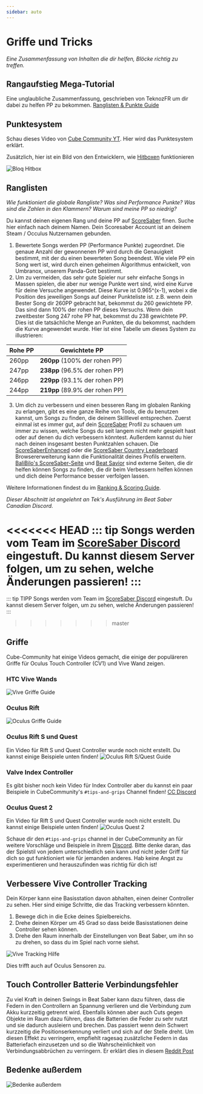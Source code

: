 ```yaml
---
sidebar: auto
---
```


# Griffe und Tricks
_Eine Zusammenfassung von Inhalten die dir helfen, Blöcke richtig zu treffen._

## Rangaufstieg Mega-Tutorial
Eine unglaubliche Zusammenfassung, geschrieben von TeknozFR um dir dabei zu helfen PP zu bekommen. [Ranglisten & Punkte Guide](./ranking-guide)

## Punktesystem
Schau dieses Video von [Cube Community YT](https://www.youtube.com/channel/UCdG9zS8jVcQIKl7plwWXUkg). Hier wird das Punktesystem erklärt.

<YouTube url='https://www.youtube.com/watch?v=rVbXCGddspA' />

Zusätzlich, hier ist ein Bild von den Entwicklern, wie [Hitboxen](https://twitter.com/Split82/status/979365834324889600) funktionieren

![Bloq Hitbox](~@images/mapping/hitbox-from-split.jpg)

## Ranglisten
*Wie funktioniert die globale Rangliste? Was sind Performance Punkte? Was sind die Zahlen in den Klammern? Warum sind meine PP so niedrig?*

Du kannst deinen eigenen Rang und deine PP auf [ScoreSaber](https://scoresaber.com/global) finen. Suche hier einfach nach deinem Namen. Dein Scoresaber Account ist an deinem Steam / Occulus Nutzernamen gebunden.

1. Bewertete Songs werden PP (Performance Punkte) zugeordnet. Die genaue Anzahl der gewonnenen PP wird durch die Genauigkeit bestimmt, mit der du einen bewerteten Song beendest. Wie viele PP ein Song wert ist, wird durch einen geheimen Algorithmus entwickelt, von Umbranox, unserem Panda-Gott bestimmt.
2. Um zu vermeiden, das sehr gute Spieler nur sehr einfache Songs in Massen spielen, die aber nur wenige Punkte wert sind, wird eine Kurve für deine Versuche angewendet. Diese Kurve ist 0.965^(x-1), wobei x die Position des jeweiligen Songs auf deiner Punkteliste ist. z.B. wenn dein Bester Song dir 260PP gebracht hat, bekommst du 260 gewichtete PP. Das sind dann 100% der rohen PP dieses Versuchs. Wenn dein zweitbester Song 247 rohe PP hat, bekommst du 238 gewichtete PP. Dies ist die tatsächliche Menge an Punkten, die du bekommst, nachdem die Kurve angewendet wurde. Hier ist eine Tabelle um dieses System zu illustrieren:

| Rohe PP | Gewichtete PP                   |
| ------- | ------------------------------- |
| 260pp   | **260pp** (100% der rohen PP)   |
| 247pp   | **238pp** (96.5% der rohen PP)  |
| 246pp   | **229pp** (93.1% der rohen PP)  |
| 244pp   | **219pp**  (89.9% der rohen PP) |

3. Um dich zu verbessern und einen besseren Rang im globalen Ranking zu erlangen, gibt es eine ganze Reihe von Tools, die du benutzen kannst, um Songs zu finden, die deinem Skilllevel entsprechen. Zuerst einmal ist es immer gut, auf dein [ScoreSaber](https://scoresaber.com/global) Profil zu schauen um immer zu wissen, welche Songs du seit langem nicht mehr gespielt hast oder auf denen du dich verbessern könntest. Außerdem kannst du hier nach deinen insgesamt besten Punktzahlen schauen. Die [ScoreSaberEnhanced](https://github.com/Splamy/ScoreSaberEnhanced#readme) oder die [ScoreSaber Country Leaderboard](https://github.com/motzel/ScoreSaberCountryLeaderboard#readme) Browsererweiterung kann die Funktionalität deines Profils erweitern. [BaliBilo's ScoreSaber-Seite](https://scoresaber.balibalo.xyz/peepee) und [Beat Savior](https://www.beatsavior.io/) sind externe Seiten, die dir helfen können Songs zu finden, die dir beim Verbessern helfen können und dich deine Performance besser verfolgen lassen.

Weitere Informationen findest du im [Ranking & Scoring Guide](./ranking-guide.md).

*Dieser Abschnitt ist angelehnt an Tek's Ausführung im Beat Saber Canadian Discord.*

<<<<<<< HEAD
::: tip Songs werden vom Team im [ScoreSaber Discord](https://discord.gg/WpuDMwU) eingestuft. Du kannst diesem Server folgen, um zu sehen, welche Änderungen passieren! :::
=======
::: tip TIPP
Songs werden vom Team im [ScoreSaber Discord](https://discord.gg/WpuDMwU) eingestuft. Du kannst diesem Server folgen, um zu sehen, welche Änderungen passieren!
:::
>>>>>>> master

## Griffe
Cube-Community hat einige Videos gemacht, die einige der populäreren Griffe für Oculus Touch Controller (CV1) und Vive Wand zeigen.

### HTC Vive Wands
<YouTube url='https://www.youtube.com/watch?v=G7x_wb7RrgU' />

![Vive Griffe Guide](~@images/grips-and-tricks/vive-grips-guide.jpg)

### Oculus Rift
<YouTube url='https://www.youtube.com/watch?v=XFt90q69aEA' />

![Oculus Griffe Guide](~@images/grips-and-tricks/oculus-grips-guide.jpg)

### Oculus Rift S und Quest
Ein Video für Rift S und Quest Controller wurde noch nicht erstellt. Du kannst einige Beispiele unten finden! ![Oculus Rift S/Quest Guide](~@images/grips-and-tricks/touch2-grips.jpg)

### Valve Index Controller
Es gibt bisher noch kein Video für Index Controller aber du kannst ein paar Beispiele in CubeCommunity's `#tips-and-grips` Channel finden! [CC Discord](https://discord.gg/dwe8mbC)

### Oculus Quest 2
Ein Video für Rift S und Quest Controller wurde noch nicht erstellt. Du kannst einige Beispiele unten finden! ![Oculus Quest 2](~@images/grips-and-tricks/touch3-grips.jpg)

Schaue dir den `#tips-and-grips` channel in der CubeCommunity an für weitere Vorschläge und Beispiele in ihrem [Discord](https://discord.gg/dwe8mbC). Bitte denke daran, das der Spielstil von jedem unterschiedlich sein kann und nicht jeder Griff für dich so gut funktioniert wie für jemanden anderes. Hab keine Angst zu experimentieren und herauszufinden was richtig für dich ist!

## Verbessere Vive Controller Tracking
Dein Körper kann eine Basisstation davon abhalten, einen deiner Controller zu sehen. Hier sind einige Schritte, die das Tracking verbessern könnten.

1. Bewege dich in die Ecke deines Spielbereichs.
2. Drehe deinen Körper um 45 Grad so dass beide Basisstationen deine Controller sehen können.
3. Drehe den Raum innerhalb der Einstellungen von Beat Saber, um ihn so zu drehen, so dass du im Spiel nach vorne siehst.

![Vive Tracking Hilfe](~@images/grips-and-tricks/vive-tracking-help.gif)

Dies trifft auch auf Oculus Sensoren zu.

## Touch Controller Batterie Verbindungsfehler
Zu viel Kraft in deinen Swings in Beat Saber kann dazu führen, dass die Federn in den Controllern an Spannung verlieren und die Verbindung zum Akku kurzzeitig getrennt wird. Ebenfalls können aber auch Cuts gegen Objekte im Raum dazu führen, dass die Batterien die Feder zu sehr nutzt und sie dadurch ausleiern und brechen. Das passiert wenn dein Schwert kurzzeitig die Positionserkennung verliert und sich auf der Stelle dreht. Um diesen Effekt zu verringern, empfiehlt ragesaq zusätzliche Federn in das Batteriefach einzusetzen und so die Wahrscheinlichkeit von Verbindungsabbrüchen zu verringern. Er erklärt dies in diesem [Reddit Post](https://www.reddit.com/r/oculus/comments/a2h7o4/psa_adding_an_additional_spring_to_the_battery/?st=JR9Q7OEZ&sh=a7a3d091)

## Bedenke außerdem
![Bedenke außerdem](~@images/grips-and-tricks/allow-adequate-room-around-you-during-game-play-put-on-27689465.png)
